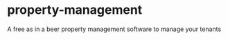 property-management
===================

A free as in a beer property management software to manage your tenants
